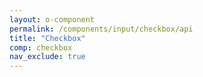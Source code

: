 ```yaml
---
layout: o-component
permalink: /components/input/checkbox/api
title: "Checkbox"
comp: checkbox
nav_exclude: true
---
```

